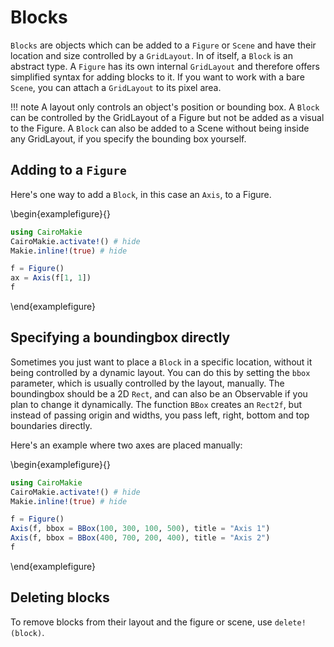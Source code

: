 # Blocks

`Blocks` are objects which can be added to a `Figure` or `Scene` and have their location and size controlled by a `GridLayout`. In of itself, a `Block` is an abstract type.
A `Figure` has its own internal `GridLayout` and therefore offers simplified syntax for adding blocks to it.
If you want to work with a bare `Scene`, you can attach a `GridLayout` to its pixel area.

!!! note
    A layout only controls an object's position or bounding box.
    A `Block` can be controlled by the GridLayout of a Figure but not be added as a visual to the Figure.
    A `Block` can also be added to a Scene without being inside any GridLayout, if you specify the bounding box yourself.

## Adding to a `Figure`

Here's one way to add a `Block`, in this case an `Axis`, to a Figure.

\begin{examplefigure}{}
```julia
using CairoMakie
CairoMakie.activate!() # hide
Makie.inline!(true) # hide

f = Figure()
ax = Axis(f[1, 1])
f
```
\end{examplefigure}

## Specifying a boundingbox directly

Sometimes you just want to place a `Block` in a specific location, without it being controlled by a dynamic layout.
You can do this by setting the `bbox` parameter, which is usually controlled by the layout, manually.
The boundingbox should be a 2D `Rect`, and can also be an Observable if you plan to change it dynamically.
The function `BBox` creates an `Rect2f`, but instead of passing origin and widths, you pass left, right, bottom and top boundaries directly.

Here's an example where two axes are placed manually:

\begin{examplefigure}{}
```julia
using CairoMakie
CairoMakie.activate!() # hide
Makie.inline!(true) # hide

f = Figure()
Axis(f, bbox = BBox(100, 300, 100, 500), title = "Axis 1")
Axis(f, bbox = BBox(400, 700, 200, 400), title = "Axis 2")
f
```
\end{examplefigure}
## Deleting blocks

To remove blocks from their layout and the figure or scene, use `delete!(block)`.